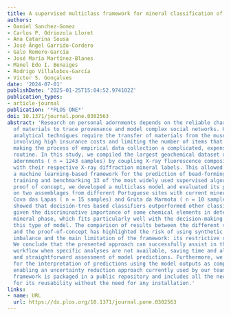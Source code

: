 ```yaml
---
title: A supervised multiclass framework for mineral classification of Iberian beads
authors:
- Daniel Sanchez-Gomez
- Carlos P. Odriozola Lloret
- Ana Catarina Sousa
- José Ángel Garrido-Cordero
- Galo Romero-García
- José María Martínez-Blanes
- Manel Edo I. Benaiges
- Rodrigo Villalobos-García
- Victor S. Gonçalves
date: '2024-07-01'
publishDate: '2025-01-25T15:04:52.974102Z'
publication_types:
- article-journal
publication: '*PLOS ONE*'
doi: 10.1371/journal.pone.0302563
abstract: 'Research on personal adornments depends on the reliable characterisation
  of materials to trace provenance and model complex social networks. However, many
  analytical techniques require the transfer of materials from the museum to the laboratory,
  involving high insurance costs and limiting the number of items that can be analysed,
  making the process of empirical data collection a complicated, expensive and time-consuming
  routine. In this study, we compiled the largest geochemical dataset of Iberian personal
  adornments ( n = 1243 samples) by coupling X-ray fluorescence compositional data
  with their respective X-ray diffraction mineral labels. This allowed us to develop
  a machine learning-based framework for the prediction of bead-forming minerals by
  training and benchmarking 13 of the most widely used supervised algorithms. As a
  proof of concept, we developed a multiclass model and evaluated its performance
  on two assemblages from different Portuguese sites with current mineralogical characterisation:
  Cova das Lapas ( n = 15 samples) and Gruta da Marmota ( n = 10 samples). Our results
  showed that decisión-tres based classifiers outperformed other classification logics
  given the discriminative importance of some chemical elements in determining the
  mineral phase, which fits particularly well with the decision-making process of
  this type of model. The comparison of results between the different validation sets
  and the proof-of-concept has highlighted the risk of using synthetic data to handle
  imbalance and the main limitation of the framework: its restrictive class system.
  We conclude that the presented approach can successfully assist in the mineral classification
  workflow when specific analyses are not available, saving time and allowing a transparent
  and straightforward assessment of model predictions. Furthermore, we propose a workflow
  for the interpretation of predictions using the model outputs as compound responses
  enabling an uncertainty reduction approach currently used by our team. The Python-based
  framework is packaged in a public repository and includes all the necessary resources
  for its reusability without the need for any installation.'
links:
- name: URL
  url: https://dx.plos.org/10.1371/journal.pone.0302563
---
```

